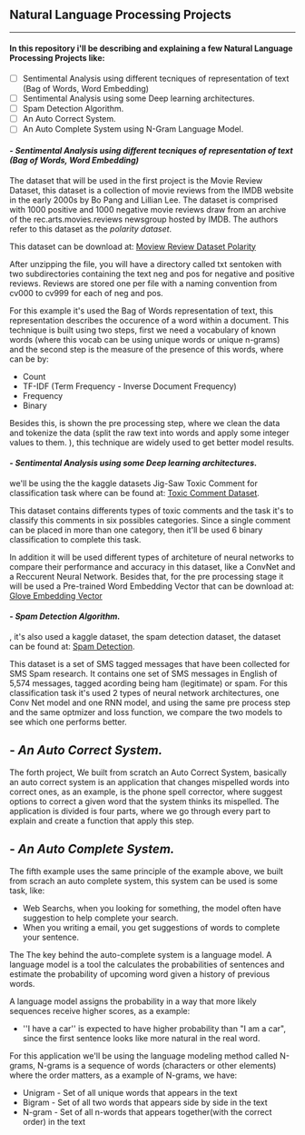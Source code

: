 ## Natural Language Processing Projects
---

#### In this repository i'll be describing and explaining a few **Natural Language Processing Projects** like:



- [ ] Sentimental Analysis using different tecniques of representation of text (Bag of Words, Word Embedding)
- [ ] Sentimental Analysis using some Deep learning architectures.
- [ ] Spam Detection Algorithm.
- [ ] An Auto Correct System.
- [ ] An Auto Complete System using N-Gram Language Model.

#### - *Sentimental Analysis using different tecniques of representation of text (Bag of Words, Word Embedding)*

The dataset that will be used in the first project is the Movie Review Dataset, this dataset is a collection of movie reviews from the 
IMDB website in the early 2000s by Bo Pang and Lillian Lee. The dataset is comprised with 1000 positive and 1000 negative movie reviews draw  from an archive of the rec.arts.movies.reviews newsgroup hosted by IMDB. The authors refer to this dataset as the *polarity dataset*.

This dataset can be download at:  [Moview Review Dataset Polarity](http://www.cs.cornell.edu/people/pabo/movie-review-data/review_polarity.tar.gz)

After unzipping the file, you will have a directory called txt sentoken with two subdirectories containing the text neg and pos for negative and positive reviews. Reviews are stored one per file with a naming convention from cv000 to cv999 for each of neg and pos.

For this example it's used the Bag of Words representation of text, this representation describes the occurence of a word within a document. This technique is built using two steps, first we need a vocabulary of known words (where this vocab can be using unique words or unique n-grams) and the second step is the measure of the presence of this words, where can be by:
  - Count
  - TF-IDF (Term Frequency - Inverse Document Frequency)
  - Frequency
  - Binary

Besides this, is shown the pre processing step, where we clean the data and tokenize the data (split the raw text into words and apply some integer values to them. ), this technique are widely used to get better model results.



#### - *Sentimental Analysis using some Deep learning architectures.*

we'll be using the the kaggle datasets Jig-Saw Toxic Comment for classification task  where can be found at: [Toxic Comment Dataset](https://www.kaggle.com/c/jigsaw-toxic-comment-classification-challenge).


This dataset contains differents types of toxic comments and the task it's to classify this comments in six possibles categories. Since a single comment can be placed in more than one category, then it'll be used 6 binary classification to complete this task. 

In addition it will be used different types of architeture of neural networks to compare their performance and accuracy in this dataset, like a  ConvNet and a Reccurent Neural Network.
Besides that, for the pre processing stage it will be used a Pre-trained Word Embedding Vector that can be download at: [Glove Embedding Vector](http://nlp.stanford.edu/data/glove.6B.zip)

#### - *Spam Detection Algorithm.*

, it's also used a kaggle dataset, the spam detection dataset, the dataset can be found at: [Spam Detection](https://www.kaggle.com/uciml/sms-spam-collection-dataset).

This dataset is a set of SMS tagged messages that have been collected for SMS Spam research. It contains one set of SMS messages in English of 5,574 messages, tagged acording being ham (legitimate) or spam. For this classification task it's used 2 types of neural network architectures, one Conv Net model and one RNN model, and using the same pre process step and the same optmizer and loss function, we compare the two models to see which one performs better.

## - *An Auto Correct System.*

The forth project, We built from scratch an Auto Correct System, basically an auto correct system is an application that changes mispelled words into correct ones, as an example, is the phone spell corrector, where suggest options to correct a given word that the system thinks its mispelled. The application is divided is four parts, where we go through every part to explain and create a function that apply this step.

## - *An Auto Complete System.*

The fifth example uses the same principle of the example above, we built from scrach an auto complete system, this system can be used is some task, like:
  - Web Searchs, when you looking for something, the model often have suggestion to help complete your search.
  - When you writing a email, you get suggestions of words to complete your sentence.
  
The The key behind the auto-complete system is a language model. A language model is a tool the calculates the probabilities of sentences and estimate the probability of upcoming word given a history of previous words.

A language model assigns the probability in a way that more likely sequences receive higher scores, as a example:
  - ''I have a car'' is expected to have higher probability than "I am a car", since the first sentence looks like more natural in the real word.

For this application we'll be using the language modeling method called N-grams, N-grams is a sequence of words (characters or other elements) where the order matters, as a example of N-grams, we have:
  - Unigram - Set of all unique words that appears in the text
  - Bigram - Set of all two words that appears side by side in the text
  - N-gram - Set of all n-words that appears together(with the correct order) in the text
